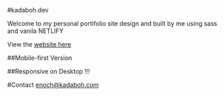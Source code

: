 #kadaboh.dev

Welcome to my personal portifolio site design and built by me using sass and vanila NETLIFY

View the [website here]()

##Mobile-first Version 




##Responsive on Desktop !!!



#Contact 
enoch@kadaboh.com 